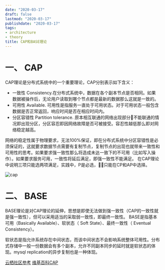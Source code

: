 ```yaml
---
date: "2020-03-17"
draft: false
lastmod: "2020-03-17"
publishdate: "2020-03-17"
tags:
- architecture
- theory
title: CAP和BASE理论
---
```


# 一、 CAP
CAP理论是分布式系统中的一个重要理论，CAP分别表示如下含义：
* 一致性 Consistency.在分布式系统中，数据在各个副本节点是否相同。如果数据被操作后，无论用户读取到哪个节点都是最新的数据那么这就是一致的。
* 可用性 Available. 可用性是指服务一直处于可用状态。对于可用状态一般包含数据是否正常返回，响应时间是否在相应时间内。
* 分区容错性 Partition tolerance. 原本相互联通的网络出现部分不能联通的情况即出现分区，分区容忍即因网络故障是否可被接受。容忍性越低那么即对网络稳定越高。

网络的稳定性属于物理要求，无法100%保证，即在分布式系统中分区容错性是必须保证的，这就要求数据节点需要有复制节点，复制节点的出现也就带来一致性和可用性的思考。如果要求强一致性那么将造成未达一致下的不可用（比如写入操作）。如果要求服务可用，一致性将延后满足，即强一致性不能满足。
在CAP理论中说明三项只能选两项满足，实践中，P是必选，只能在CP和AP中选择。

![cap](../picture/CAP.png)

# 二、 BASE
BASE理论是对CAP理论的延伸，思想是即使无法做到强一致性（CAP的一致性就是强一致性），但可以采用适当的采取弱一致性，即最终一致性。
BASE是指基本可用（Basically Available）、软状态（ Soft State）、最终一致性（ Eventual Consistency）。

软状态是指允许系统存在中间状态，而该中间状态不会影响系统整体可用性。分布式存储中一般一份数据会有多个副本，允许不同副本同步的延时就是软状态的体现。mysql replication的异步复制也是一种体现。

[云栖社区参考](https://yq.aliyun.com/articles/692238)
[维基百科CAP](https://zh.wikipedia.org/wiki/CAP%E5%AE%9A%E7%90%86)